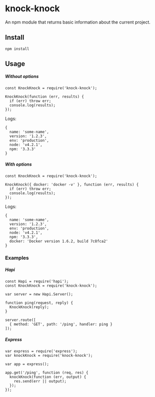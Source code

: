 knock-knock
===========
An npm module that returns basic information about the current project.

## Install
`npm install`

## Usage
##### Without options
```
const KnockKnock = require('knock-knock');

KnockKnock(function (err, results) {
  if (err) throw err;
  console.log(results);
});
```

Logs:
```
{
  name: 'some-name',
  version: '1.2.3',
  env: 'production',
  node: 'v4.2.1',
  npm: '3.3.3'
}
```

##### With options
```
const KnockKnock = require('knock-knock');

KnockKnock({ docker: 'docker -v' }, function (err, results) {
  if (err) throw err;
  console.log(results);
});
```

Logs:
```
{
  name: 'some-name',
  version: '1.2.3',
  env: 'production',
  node: 'v4.2.1',
  npm: '3.3.3',
  docker: 'Docker version 1.6.2, build 7c8fca2'
}
```

### Examples
##### Hapi
```
const Hapi = require('hapi');
const KnockKnock = require('knock-knock');

var server = new Hapi.Server();

function ping(request, reply) {
  KnockKnock(reply);
}

server.route([
  { method: 'GET', path: '/ping', handler: ping }
]);
```

##### Express
```
var express = require('express');
var knockKnock = require('knock-knock');

var app = express();

app.get('/ping', function (req, res) {
  knockKnock(function (err, output) {
    res.send(err || output);
  });
});
```
